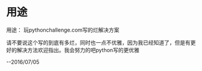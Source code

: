 # 用途

用途： 玩pythonchallenge.com写的烂解决方案

请不要说这个写的到底有多烂，同时也一点不优雅，因为我已经知道了，但是有更好的解决方法欢迎指出。我会努力的吧python写的更优雅

--2016/07/05
